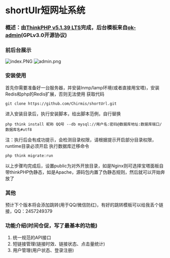 # shortUlr短网址系统
### 概述：由[ThinkPHP v5.1.39 LTS](https://packagist.org/packages/topthink/think#v5.1.39 "ThinkPHP v5.1.39 LTS")完成，后台模板来自[ok-admin](https://gitee.com/bobi1234/ok-admin "ok-admin")(GPLv3.0开源协议)
### 前后台展示
![index.PNG](https://i.loli.net/2020/01/28/PNAOrhCMxVz1F7K.png)
![admin.png](https://i.loli.net/2020/01/28/RhAd6UqFSu3BTg7.png)
### 安装使用
首先你需要准备好一台服务器，并安装lnmp/lamp环境(或者直接用宝塔)，安装Redis和php的Redis扩展，否则无法使用
获取代码
```shell
git clone https://github.com/Chirmis/shortUrl.git
```
进入安装目录后，执行安装脚本，给出脚本范例，自行替换
```shell
php think install 昵称 QQ号 --db mysql://用户名:密码@数据库地址:数据库端口/数据库名#utf8
```
注：执行后会有成功提示，会检测目录权限，请根据提示开启部分目录权限，runtime目录必须开启
执行数据库迁移命令
```shell
php think migrate:run
```
以上步骤均完成后，设置public为对外开放目录，如是Nginx则可选择宝塔面板自带thinkPHP伪静态，如是Apache，源码包内置了伪静态规则，然后就可以开始奔放了

### 其他
预计下个版本将会添加跳转(用于QQ/微信防红)，有好的跳转模板可以给我丢个链接，QQ：2457249379
### 功能介绍(时间仓促，写了最基本的功能)
1. 统一规范的API接口
1. 短链接管理(链接时效、链接状态、点击量统计)
1. 用户管理(用户状态、登录注册)